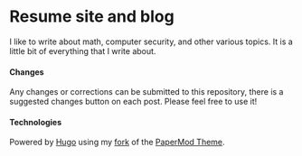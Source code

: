 # Resume site and blog

I like to write about math, computer security, and other various topics. It is a little bit of everything that I write about. 

#### Changes
Any changes or corrections can be submitted to this repository, there is a suggested changes button on each post. Please feel free to use it!

#### Technologies
Powered by [Hugo](https://gohugo.io/) using my [fork](https://github.com/cassiepearson/hugo-PaperMod) of the [PaperMod Theme](https://github.com/adityatelange/hugo-PaperMod).